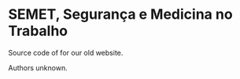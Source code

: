 SEMET, Segurança e Medicina no Trabalho
=======================================

Source code of for our old website.

Authors unknown.
